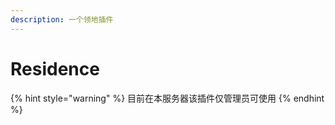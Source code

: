 ```yaml
---
description: 一个领地插件
---
```


# Residence

{% hint style="warning" %}
目前在本服务器该插件仅管理员可使用
{% endhint %}
